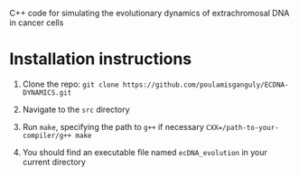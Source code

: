 C++ code for simulating the evolutionary dynamics of extrachromosal DNA
in cancer cells

# Installation instructions

1. Clone the repo: 
	`git clone https://github.com/poulamisganguly/ECDNA-DYNAMICS.git`

2. Navigate to the `src` directory

3. Run `make`, specifying the path to `g++` if necessary
	`CXX=/path-to-your-compiler/g++ make`

4. You should find an executable file named `ecDNA_evolution` in your 
current directory 
